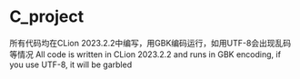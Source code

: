 # C_project
所有代码均在CLion 2023.2.2中编写，用GBK编码运行，如用UTF-8会出现乱码等情况
All code is written in CLion 2023.2.2 and runs in GBK encoding, if you use UTF-8, it will be garbled